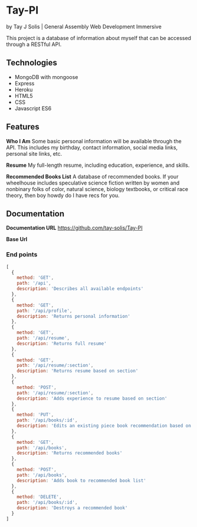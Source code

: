 # Tay-PI
by Tay J Solis | General Assembly Web Development Immersive

This project is a database of information about myself that can be accessed through a RESTful API.


## Technologies
- MongoDB with mongoose
- Express
- Heroku
- HTML5
- CSS
- Javascript ES6

## Features
**Who I Am**
Some basic personal information will be available through the API. This includes my birthday, contact information, social media links, personal site links, etc.

**Resume**
My full-length resume, including education, experience, and skills.

**Recommended Books List**
A database of recommended books. If your wheelhouse includes speculative science fiction written by women and nonbinary folks of color, natural science, biology textbooks, or critical race theory, then boy howdy do I have recs for you.

## Documentation
**Documentation URL** https://github.com/tay-solis/Tay-PI

**Base Url**

### End points
``` Javascript
[
  {
    method: 'GET',
    path: '/api',
    description: 'Describes all available endpoints'
  },
  {
    method: 'GET',
    path: '/api/profile',
    description: 'Returns personal information'
  },
  {
    method: 'GET',
    path: '/api/resume',
    description: 'Returns full resume'
  },
  {
    method: 'GET',
    path: '/api/resume/:section',
    description: 'Returns resume based on section'
  },
  {
    method: 'POST',
    path: '/api/resume/:section',
    description: 'Adds experience to resume based on section'
  },
  {
    method: 'PUT',
    path: '/api/books/:id',
    description: 'Edits an existing piece book recommendation based on id'
  },
  {
    method: 'GET',
    path: '/api/books',
    description: 'Returns recommended books'
  },
  {
    method: 'POST',
    path: '/api/books',
    description: 'Adds book to recommended book list'
  },
  {
    method: 'DELETE',
    path: '/api/books/:id',
    description: 'Destroys a recommended book'
  }
]
```
